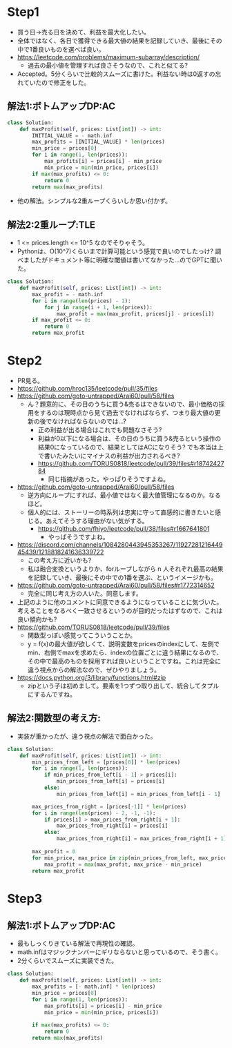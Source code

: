 # Step1
 - 買う日->売る日を決めて、利益を最大化したい。
 - 全体ではなく、各日で獲得できる最大値の結果を記録していき、最後にその中で1番良いものを選べば良い。
 - https://leetcode.com/problems/maximum-subarray/description/
   - 過去の最小値を管理すれば良さそうなので、これと似てる?
 - Accepted。5分くらいで比較的スムーズに書けた。利益ない時は0返すの忘れていたので修正をした。
## 解法1:ボトムアップDP:AC
```python
class Solution:
    def maxProfit(self, prices: List[int]) -> int:
        INITIAL_VALUE = - math.inf
        max_profits = [INITIAL_VALUE] * len(prices)
        min_price = prices[0]
        for i in range(1, len(prices)):
            max_profits[i] = prices[i] - min_price
            min_price = min(min_price, prices[i])
        if max(max_profits) <= 0:
            return 0
        return max(max_profits)
```

 - 他の解法。シンプルな2重ループくらいしか思い付かず。
## 解法2:2重ループ:TLE
 - 1 <= prices.length <= 10^5 なのでそりゃそう。
 - Pythonは、O(10^7)くらいまで計算可能という感覚で良いのでしたっけ? 調べましたがドキュメント等に明確な閾値は書いてなかった...のでGPTに聞いた。
```python
class Solution:
    def maxProfit(self, prices: List[int]) -> int:
        max_profit = - math.inf
        for i in range(len(prices) - 1):
            for j in range(i + 1, len(prices)):
                max_profit = max(max_profit, prices[j] - prices[i])
        if max_profit <= 0:
            return 0
        return max_profit
```

# Step2
 - PR見る。
 - https://github.com/hroc135/leetcode/pull/35/files
 - https://github.com/goto-untrapped/Arai60/pull/58/files
   - ん？題意的に、その日のうちに買う&売るはできないので、最小価格の採用をするのは現時点から見て過去でなければならず、つまり最大値の更新の後でなければならないのでは...?
       - 正の利益が出る場合はこれでも問題なさそう?
       - 利益が0以下になる場合は、その日のうちに買う&売るという操作の結果0になっているので、結果としてはACになりそう? でも本当は上で書いたみたいにマイナスの利益が出力されるべき?
       - https://github.com/TORUS0818/leetcode/pull/39/files#r1874242784
           - 同じ指摘があった。やっぱりそうですよね。
 - https://github.com/goto-untrapped/Arai60/pull/58/files
   - 逆方向にループにすれば、最小値ではなく最大値管理になるのか。なるほど。
   - 個人的には、ストーリーの時系列は忠実に守って直感的に書きたいと感じる。あえてそうする理由がない気がする。
       - https://github.com/fhiyo/leetcode/pull/38/files#r1667641801
           - やっぱそうですよね。
 - https://discord.com/channels/1084280443945353267/1192728121644945439/1218818241636339722
   - この考え方に近いかも?
   - 私は融合変換というよりか、forループしながら n 人それぞれ最高の結果を記録していき、最後にその中での1番を選ぶ、というイメージかも。
 - https://github.com/goto-untrapped/Arai60/pull/58/files#r1772314652
   - 完全に同じ考え方の人いた。同意します。
 - 上記のように他のコメントに同意できるようになっていることに気づいた。考えることをなるべく一致させるというのが目的だったはずなので、これは良い傾向かも?
 - https://github.com/TORUS0818/leetcode/pull/39/files
   - 関数型っぽい感覚ってこういうことか。
   - y = f(x)の最大値が欲しくて、説明変数をpricesのindexにして、左側でmin、右側でmaxを求めたら、indexの位置ごとに違う結果になるので、その中で最高のものを採用すれば良いということですね。これは完全に違う視点からの解法なので、ぜひやりましょう。
 - https://docs.python.org/3/library/functions.html#zip
   - zipという子は初めまして。要素を1つずつ取り出して、統合してタプルにするんですね。
## 解法2:関数型の考え方:
 - 実装が重かったが、違う視点の解法で面白かった。
```python
class Solution:
    def maxProfit(self, prices: List[int]) -> int:
        min_prices_from_left = [prices[0]] * len(prices)
        for i in range(1, len(prices)):
            if min_prices_from_left[i - 1] > prices[i]:
                min_prices_from_left[i] = prices[i]
            else:
                min_prices_from_left[i] = min_prices_from_left[i - 1]

        max_prices_from_right = [prices[-1]] * len(prices)
        for i in range(len(prices) - 2, -1, -1):
            if prices[i] > max_prices_from_right[i + 1]:
                max_prices_from_right[i] = prices[i]
            else:
                max_prices_from_right[i] = max_prices_from_right[i + 1]
        
        max_profit = 0
        for min_price, max_price in zip(min_prices_from_left, max_prices_from_right):
            max_profit = max(max_profit, max_price - min_price)
        return max_profit
```

# Step3
## 解法1:ボトムアップDP:AC
 - 最もしっくりきている解法で再現性の確認。
 - math.infはマジックナンバーにギリならないと思っているので、そう書く。
 - 2分くらいでスムーズに実装できた。
```python
class Solution:
    def maxProfit(self, prices: List[int]) -> int:
        max_profits = [- math.inf] * len(prices)
        min_price = prices[0]
        for i in range(1, len(prices)):
            max_profits[i] = prices[i] - min_price
            min_price = min(min_price, prices[i])
        
        if max(max_profits) <= 0:
            return 0
        return max(max_profits)
```
